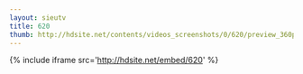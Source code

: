```yaml
---
layout: sieutv
title: 620
thumb: http://hdsite.net/contents/videos_screenshots/0/620/preview_360p.mp4.jpg
---
```

{% include iframe src='http://hdsite.net/embed/620' %}
 
